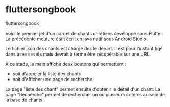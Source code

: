 # fluttersongbook
fluttersongbook

Voici le premier jet d'un carnet de chants chrétiens devéloppé sous Flutter.
La précédente mouture était écrit en java natif sous Android Studio.

Le fichier json des chants est chargé dès le départ.
Il est pour l'instant figé dans ase===sets mais devrait à terme être 
récupérable sur une URL.

A ce stade, le main affiche deux boutons qui permettent :
- soit d'appeler la liste des chants
- soit d'afficher une page de recherche

La page "liste des chant" permet ensuite d'obtenir le détail d'un chant.
La page "Recherche" permet de rechercher un ou plusieurs critères au sein de la base de chants. 

